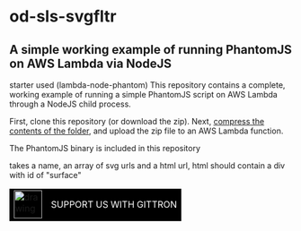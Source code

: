 od-sls-svgfltr 
===

A simple working example of running PhantomJS on AWS Lambda via NodeJS
---
starter used (lambda-node-phantom)
This repository contains a complete, working example of running a simple PhantomJS script on AWS Lambda through a NodeJS child process.

First, clone this repository (or download the zip).  Next, [compress the contents of the folder](http://stackoverflow.com/a/34640743/2282538), and upload the zip file to an AWS Lambda function.

The PhantomJS binary is included in this repository


takes a name, an array of svg urls and a html url, html should contain a div with id of "surface"


<table border="0">
  <tr>
    <td bgcolor="#000"><a href="https://gittron.me/"><img src="https://s3.amazonaws.com/od-flat-svg/0x959cd3a31cc611630423f9facf8a9b95.png" alt="drawing" width="50"/></a></td>
    <td bgcolor="#000"><font color="#FFF">SUPPORT US WITH GITTRON</font></td>
  </tr>
</table>
